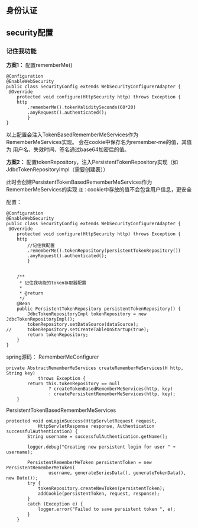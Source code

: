 ## 身份认证




## security配置
### 记住我功能
**方案1：**
配置rememberMe()


```
@Configuration
@EnableWebSecurity
public class SecurityConfig extends WebSecurityConfigurerAdapter {
 @Override
    protected void configure(HttpSecurity http) throws Exception {
    http
        .rememberMe().tokenValiditySeconds(60*20)
        .anyRequest().authenticated();
        }
}
```
以上配置会注入TokenBasedRememberMeServices作为RememberMeServices实现。
会在cookie中保存名为remember-me的值，其值为 用户名、失效时间、签名通过base64加密后的值。


**方案2：**
配置tokenRepository，注入PersistentTokenRepository实现（如JdbcTokenRepositoryImpl（需要创建表））


此时会创建PersistentTokenBasedRememberMeServices作为RememberMeServices的实现
`注：`cookie中存放的值不会包含用户信息，更安全

配置：
```
@Configuration
@EnableWebSecurity
public class SecurityConfig extends WebSecurityConfigurerAdapter {
 @Override
    protected void configure(HttpSecurity http) throws Exception {
    http
        //记住我配置
        .rememberMe().tokenRepository(persistentTokenRepository())
        .anyRequest().authenticated();
        }


    /**
     * 记住我功能的token存取器配置
     *
     * @return
     */
    @Bean
    public PersistentTokenRepository persistentTokenRepository() {
        JdbcTokenRepositoryImpl tokenRepository = new JdbcTokenRepositoryImpl();
        tokenRepository.setDataSource(dataSource);
//		tokenRepository.setCreateTableOnStartup(true);
        return tokenRepository;
    }
}
```


spring源码：
RememberMeConfigurer
```
private AbstractRememberMeServices createRememberMeServices(H http, String key)
			throws Exception {
		return this.tokenRepository == null
				? createTokenBasedRememberMeServices(http, key)
				: createPersistentRememberMeServices(http, key);
	}
```


PersistentTokenBasedRememberMeServices
```
protected void onLoginSuccess(HttpServletRequest request,
			HttpServletResponse response, Authentication successfulAuthentication) {
		String username = successfulAuthentication.getName();

		logger.debug("Creating new persistent login for user " + username);

		PersistentRememberMeToken persistentToken = new PersistentRememberMeToken(
				username, generateSeriesData(), generateTokenData(), new Date());
		try {
			tokenRepository.createNewToken(persistentToken);
			addCookie(persistentToken, request, response);
		}
		catch (Exception e) {
			logger.error("Failed to save persistent token ", e);
		}
	}
```



